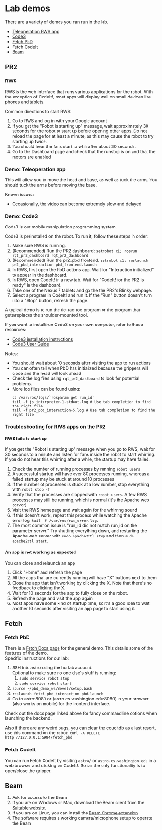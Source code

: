 # Lab demos
There are a variety of demos you can run in the lab.
- [Teleoperation RWS app](#demo-teleoperation-app)
- [Code3](#demo-code3)
- [Fetch PbD](#fetch-pbd)
- [Fetch CodeIt](#fetch-codeit)
- [Beam](#beam)

## PR2
### RWS
RWS is the web interface that runs various applications for the robot.
With the exception of CodeIt!, most apps will display well on small devices like phones and tablets.

Common directions to start RWS:

1. Go to RWS and log in with your Google account
1. If you get the "Robot is starting up" message, wait approximately 30 seconds for the robot to start up before opening other apps.
   Do not reload the page for at least a minute, as this may cause the robot to try starting up twice.
1. You should hear the fans start to whir after about 30 seconds.
1. Go to the Dashboard page and check that the runstop is on and that the motors are enabled

### Demo: Teleoperation app
This will allow you to move the head and base, as well as tuck the arms.
You should tuck the arms before moving the base.

Known issues:
- Occasionally, the video can become extremely slow and delayed

### Demo: Code3
Code3 is our mobile manipulation programming system.

Code3 is preinstalled on the robot.
To run it, follow these steps in order:
1. Make sure RWS is running.
1. (Recommended) Run the PR2 dashboard: `setrobot c1; rosrun rqt_pr2_dashboard rqt_pr2_dashboard`
1. (Recommended) Run the pr2_pbd frontend: `setrobot c1; roslaunch pr2_pbd_interaction pbd_frontend.launch`
1. In RWS, first open the PbD actions app. Wait for "Interaction initialized" to appear in the dashboard.
1. In RWS, open CodeIt! in a new tab. Wait for "CodeIt! for the PR2 is ready" in the dashboard.
1. Take one of the Nexus 7 tablets and go the the PR2's Blinky webpage.
1. Select a program in CodeIt! and run it. If the "Run" button doesn't turn into a "Stop" button, refresh the page.

A typical demo is to run the tic-tac-toe program or the program that gets/replaces the shoulder-mounted tool.

If you want to install/run Code3 on your own computer, refer to these resources:
- [Code3 installation instructions](https://github.com/hcrlab/code3/wiki/Installation)
- [Code3 User Guide](https://github.com/hcrlab/code3/wiki/User-guide)

Notes:
- You should wait about 10 seconds after visiting the app to run actions
- You can often tell when PbD has initialized because the grippers will close and the head will look ahead
- Check the log files using `rqt_pr2_dashboard` to look for potential problems.
- More log files can be found using:
  ```
  cd /var/ros/logs/`rosparam get run_id`
  tail -f js_interpreter-1-stdout.log # Use tab completion to find the right file
  tail -f pr2_pbd_interaction-5.log # Use tab completion to find the right file
  ```

### Troubleshooting for RWS apps on the PR2
#### RWS fails to start up
If you get the "Robot is starting up" message when you go to RWS, wait for 30 seconds to a minute and listen for fans inside the robot to start whirring.
If you do not hear this whirring after a while, the startup may have failed.

1. Check the number of running processes by running `robot users`
1. A successful startup will have over 80 processes running, whereas a failed startup may be stuck at around 10 processes
1. If the number of processes is stuck at a low number, stop everything with `robot stop -f`
1. Verify that the processes are stopped with `robot users`.
   A few RWS processes may still be running, which is normal (it's the Apache web server)
1. Visit the RWS homepage and wait again for the whirring sound
1. If this doesn't work, repeat this process while watching the Apache error log: `tail -f /var/ros/rws_error.log`.
1. The most common issue is "run_id did not match run_id on the parameter server."
   Try shutting everything down, and restarting the Apache web server with `sudo apache2ctl stop` and then `sudo apache2ctl start`.

#### An app is not working as expected
You can close and relaunch an app

1. Click "Home" and refresh the page
1. All the apps that are currently running will have "X" buttons next to them
1. Close the app that isn't working by clicking the X.
   Note that there's no feedback to clicking the X.
1. Wait for 10 seconds for the app to fully close on the robot.
1. Refresh the page and visit the app again
1. Most apps have some kind of startup time, so it's a good idea to wait another 10 seconds after visiting an app page to start using it.

## Fetch
### Fetch PbD
There is a [Fetch Docs page](http://docs.fetchrobotics.com/fetch_pbd.html) for the general demo. This details some of the features of the demo.  
Specific instructions for our lab:  

1. SSH into astro using the hcrlab account.  
   Optional to make sure no one else's stuff is running:  
   1. `sudo service robot stop`  
   1. `sudo service robot start`  
1. `source ~/pbd_demo_ws/devel/setup.bash`
1. `roslaunch fetch_pbd_interaction pbd.launch`
1. Go to astro:8080 or (astro.cs.washington.edu:8080) in your browser (also works on mobile) for the frontend interface.

Check out the docs page linked above for fancy commandline options when launching the backend. 

Also if there are any weird bugs, you can clear the couchdb as a last resort, use this command on the robot:
`curl -X DELETE http://127.0.0.1:5984/fetch_pbd`

### Fetch CodeIt
You can run Fetch CodeIt by visiting `astro/` or `astro.cs.washington.edu` in a web browser and clicking on CodeIt!.
So far the only functionality is to open/close the gripper.

## Beam
1. Ask for access to the Beam
1. If you are on Windows or Mac, download the Beam client from the [Suitable website](https://suitabletech.com/installers).
1. If you are on Linux, you can install the [Beam Chrome extension](https://chrome.google.com/webstore/detail/beam/onglbhicnlbbljbhkilnnkbokcgoheej?hl=en-US)
1. The software requires a working camera/microphone setup to operate the Beam
